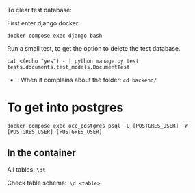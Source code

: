 To clear test database:

First enter django docker:

`docker-compose exec django bash`

Run a small test, to get the option to delete the test database.

`
cat <(echo "yes") - | python manage.py test tests.documents.test_models.DocumentTest
`

* ! When it complains about the folder:
  `
  cd backend/
  `

# To get into postgres

`
docker-compose exec occ_postgres psql -U [POSTGRES_USER] -W [POSTGRES_USER] [POSTGRES_USER]
`

## In the container

All tables: `\dt`

Check table schema:` \d <table>`
